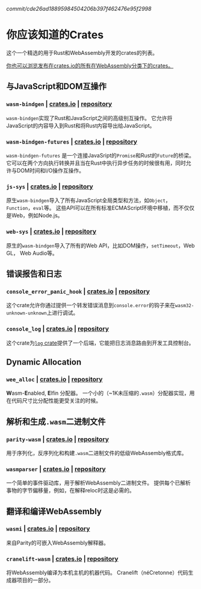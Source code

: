 *commit/cde26ad18895984504206b397f462476e95f2998*

# 你应该知道的Crates

这个一个精选的用于Rust和WebAssembly开发的crates的列表。

[你也可以浏览发布在crates.io的所有在WebAssembly分类下的crates。][wasm-category]

## 与JavaScript和DOM互操作

### `wasm-bindgen` | [crates.io](https://crates.io/crates/wasm-bindgen) | [repository](https://github.com/rustwasm/wasm-bindgen)

`wasm-bindgen`实现了Rust和JavaScript之间的高级别互操作。
它允许将JavaScript的内容导入到Rust和将Rust内容导出给JavaScript。

### `wasm-bindgen-futures` | [crates.io](https://crates.io/crates/wasm-bindgen-futures) | [repository](https://github.com/rustwasm/wasm-bindgen/tree/master/crates/futures)

`wasm-bindgen-futures` 是一个连接JavaSript的`Promise`和Rust的`Future`的桥梁。
它可以在两个方向执行转换并且当在Rust中执行异步任务的时候很有用，同时允许与DOM时间和I/O操作互操作。

### `js-sys` | [crates.io](https://crates.io/crates/js-sys) | [repository](https://github.com/rustwasm/wasm-bindgen/tree/master/crates/js-sys)

原生`wasm-bindgen`导入了所有JavaScript全局类型和方法，如`Object`，`Function`，`eval`等。
这些API可以在所有标准ECMAScript环境中移植，而不仅仅是Web，例如Node.js。

### `web-sys` | [crates.io](https://crates.io/crates/web-sys) | [repository](https://github.com/rustwasm/wasm-bindgen/tree/master/crates/web-sys)

原生的`wasm-bindgen`导入了所有的Web API，比如DOM操作，`setTimeout`，Web GL， Web Audio等。

## 错误报告和日志

### `console_error_panic_hook` | [crates.io](https://crates.io/crates/console_error_panic_hook) | [repository](https://github.com/rustwasm/console_error_panic_hook)

这个crate允许你通过提供一个转发错误消息到`console.error`的钩子来在`wasm32-unknown-unknown`上进行调试。

### `console_log` | [crates.io](https://crates.io/crates/console_log) | [repository](https://github.com/iamcodemaker/console_log)

这个crate为[`log` crate](https://crates.io/crates/log)提供了一个后端，它能把日志消息路由到开发工具控制台。

## Dynamic Allocation

### `wee_alloc` | [crates.io](https://crates.io/crates/wee_alloc) | [repository](https://github.com/rustwasm/wee_alloc)

**W**asm-**E**nabled, **E**lfin 分配器。
一个小的（~1K未压缩的`.wasm`）分配器实现，用在代码尺寸比分配性能更受关注的时候。 

## 解析和生成`.wasm`二进制文件

### `parity-wasm` | [crates.io](https://crates.io/crates/parity-wasm) | [repository](https://github.com/paritytech/parity-wasm)

用于序列化，反序列化和构建`.wasm`二进制文件的低级WebAssembly格式库。

### `wasmparser` | [crates.io](https://crates.io/crates/wasmparser) | [repository](https://github.com/yurydelendik/wasmparser.rs)

一个简单的事件驱动库，用于解析WebAssembly二进制文件。
提供每个已解析事物的字节偏移量，例如，在解释reloc时这是必需的。

## 翻译和编译WebAssembly

### `wasmi` | [crates.io](https://crates.io/crates/wasmi) | [repository](https://github.com/paritytech/wasmi)

来自Parity的可嵌入WebAssembly解释器。

### `cranelift-wasm` | [crates.io](https://crates.io/crates/cranelift-wasm) | [repository](https://github.com/CraneStation/cranelift)

将WebAssembly编译为本机主机的机器代码。 Cranelift（néCretonne）代码生成器项目的一部分。

[wasm-category]: https://crates.io/categories/wasm
